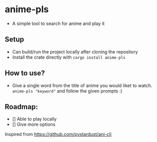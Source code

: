 # anime-pls

- A simple tool to search for anime and play it
## Setup

- Can build/run the project locally after cloning the repository
- Install the crate directly with `cargo install anime-pls`
## How to use?

- Give a single word from the title of anime you would liket to watch. `anime-pls "keyword"` and follow the given prompts :)

## Roadmap:

 - [] Able to play locally
 - [] Give more options


Inspired from https://github.com/pystardust/ani-cli
